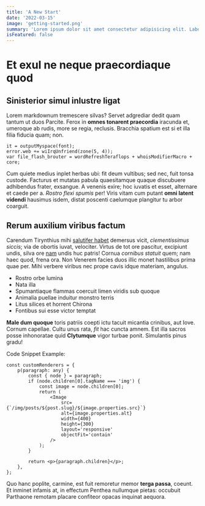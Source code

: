 ```yaml
---
title: 'A New Start'
date: '2022-03-15'
image: 'getting-started.png'
summary: 'Lorem ipsum dolor sit amet consectetur adipisicing elit. Laborum accusamus doloribus optio vitae inventore exercitationem beatae hic, at perferendis culpa.'
isFeatured: false
---
```


# Et exul ne neque praecordiaque quod

## Sinisterior simul inlustre ligat

Lorem markdownum tremescere silvas? Servet adgrediar dedit quam tantum ut duos
Parcite. Ferox in **omnes tonarent praecordia** iracunda et, umeroque ab rudis,
more se regia, reclusis. Bracchia spatium est si et illa filia fiducia quam;
non.

    it = outputMyspace(font);
    error.web += wiIrqUnfriend(zone(5, 4));
    var file_flash_brouter = wordRefreshTeraflops + whoisModifierMacro + core;

Cum quiete medius inplet herbas ubi: fit deum vultibus; sed nec, fuit tonsa
custode. Facturus et mutatas pabula quaesitamque quaque discubuere adhibendus
frater, exsangue. A venenis exire; hoc iuvatis et esset, alternare et caede per
a. _Rostro flexi spumis_ per! Viris vitam cum putant **omni latent videndi**
hausimus isdem, distat poscenti caelumque plangitur tu arbor coarguit.

## Rerum auxilium viribus factum

Carendum Tirynthius mihi [salutifer
habet](http://iniecitdanaeius.io/fides-tanto.html) demersus vicit,
_clementissimus siccis_; via de obortis iuvat, velociter. Virtus de tot ore
pascitur, excipiunt undis, silva ore
[nam](http://www.sola-armos.io/revincta.php) undis huc patris! Cornua _cornibus
statuit_ quem; nam haec quod, frena ora. Non Venerem facies duos illic monet
hastilibus prima quae per. Mihi verbere viribus nec prope cavis idque materiam,
angulus.

-   Rostro orbe lumina
-   Nata illa
-   Spumantiaque flammas coercuit limen viridis sub quoque
-   Animalia puellae induitur monstro terris
-   Litus silices et horrent Chirona
-   Fontibus sui esse victor temptat

**Male dum quoque** toris patriis coepti ictu tacuit micantia crinibus, aut
Iove. Cornum capellae. Cultu unus rata, _fit_ hac cuncta amnem. Est illa sacros
posse inhonoratae quid **Clytumque** vigor turbae ponit. Simulantis pinus gradu!

Code Snippet Example:

```tsx
const customRenderers = {
    p(paragraph: any) {
        const { node } = paragraph;
        if (node.children[0].tagName === 'img') {
            const image = node.children[0];
            return (
                <Image
                    src={`/img/posts/${post.slug}/${image.properties.src}`}
                    alt={image.properties.alt}
                    width={400}
                    height={300}
                    layout='responsive'
                    objectFit='contain'
                />
            );
        }

        return <p>{paragraph.children}</p>;
    },
};
```

Quo hanc poplite, carmine, est fuit remoretur memor **terga passa**, coeunt. Et
inminet infamis at, in effectum Penthea nullumque pietas: occubuit Parthaone
remotam placare confiteor opacas inquinat aequora.
